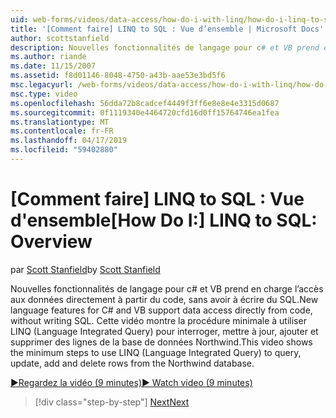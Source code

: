 ```yaml
---
uid: web-forms/videos/data-access/how-do-i-with-linq/how-do-i-linq-to-sql-overview
title: '[Comment faire] LINQ to SQL : Vue d’ensemble | Microsoft Docs'
author: scottstanfield
description: Nouvelles fonctionnalités de langage pour c# et VB prend en charge l’accès aux données directement à partir du code, sans avoir à écrire du SQL. Cette vidéo montre la procédure minimale à utiliser LINQ (Language int...
ms.author: riande
ms.date: 11/15/2007
ms.assetid: f8d01146-8048-4750-a43b-aae53e3bd5f6
msc.legacyurl: /web-forms/videos/data-access/how-do-i-with-linq/how-do-i-linq-to-sql-overview
msc.type: video
ms.openlocfilehash: 56dda72b8cadcef4449f3ff6e8e8e4e3315d0687
ms.sourcegitcommit: 0f1119340e4464720cfd16d0ff15764746ea1fea
ms.translationtype: MT
ms.contentlocale: fr-FR
ms.lasthandoff: 04/17/2019
ms.locfileid: "59402880"
---
```

# <a name="how-do-i-linq-to-sql-overview"></a><span data-ttu-id="b12de-104">[Comment faire] LINQ to SQL : Vue d'ensemble</span><span class="sxs-lookup"><span data-stu-id="b12de-104">[How Do I:] LINQ to SQL: Overview</span></span>

<span data-ttu-id="b12de-105">par [Scott Stanfield](https://github.com/scottstanfield)</span><span class="sxs-lookup"><span data-stu-id="b12de-105">by [Scott Stanfield](https://github.com/scottstanfield)</span></span>

<span data-ttu-id="b12de-106">Nouvelles fonctionnalités de langage pour c# et VB prend en charge l’accès aux données directement à partir du code, sans avoir à écrire du SQL.</span><span class="sxs-lookup"><span data-stu-id="b12de-106">New language features for C# and VB support data access directly from code, without writing SQL.</span></span> <span data-ttu-id="b12de-107">Cette vidéo montre la procédure minimale à utiliser LINQ (Language Integrated Query) pour interroger, mettre à jour, ajouter et supprimer des lignes de la base de données Northwind.</span><span class="sxs-lookup"><span data-stu-id="b12de-107">This video shows the minimum steps to use LINQ (Language Integrated Query) to query, update, add and delete rows from the Northwind database.</span></span>

[<span data-ttu-id="b12de-108">&#9654;Regardez la vidéo (9 minutes)</span><span class="sxs-lookup"><span data-stu-id="b12de-108">&#9654; Watch video (9 minutes)</span></span>](https://channel9.msdn.com/Blogs/ASP-NET-Site-Videos/how-do-i-linq-to-sql-overview)

> [!div class="step-by-step"]
> [<span data-ttu-id="b12de-109">Next</span><span class="sxs-lookup"><span data-stu-id="b12de-109">Next</span></span>](how-do-i-linq-to-sql-data-model.md)
